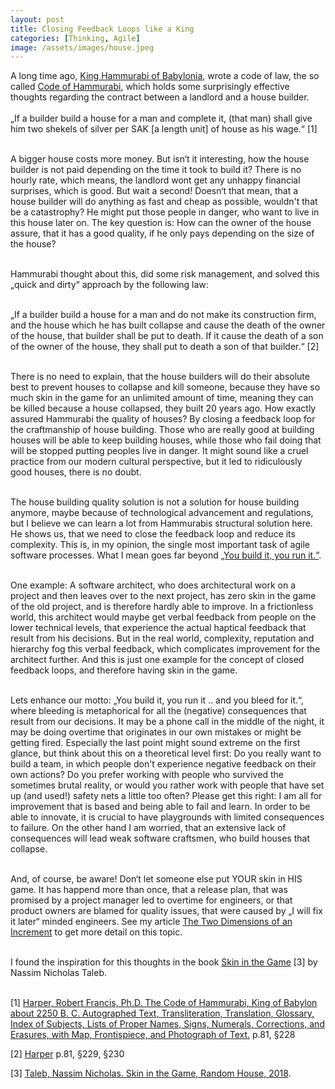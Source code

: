 ```yaml
---
layout: post
title: Closing Feedback Loops like a King
categories: [Thinking, Agile]
image: /assets/images/house.jpeg
---
```



A long time ago, [King Hammurabi of Babylonia](https://en.wikipedia.org/wiki/Hammurabi),
wrote a code of law, the so called [Code of Hammurabi](https://en.wikipedia.org/wiki/Code_of_Hammurabi),
which holds some surprisingly effective thoughts regarding the contract between a landlord and a house
builder.
<br><br>
„If a builder build a house for a man and complete it, (that man) shall give him two shekels of silver
per SAK [a length unit] of house as his wage.“ [1]
<br><br>

A bigger house costs more money. But isn‘t it interesting, how the house builder is not paid depending
on the time it took to build it? There is no hourly rate, which means, the landlord wont get any unhappy financial surprises, which is good. But wait a second! Doesn‘t that mean, that a house builder will do anything as fast and cheap as possible, wouldn't that be a catastrophy? He might put those people in danger, who want to live in this house later on. The key question is: How can the owner of the house assure, that it has a good quality, if he only pays depending on the size of the house?
<br><br>

Hammurabi thought about this, did some risk management, and solved this „quick and dirty“ approach by
the following law:
<br><br>

„If a builder build a house for a man and do not make its construction firm, and the house which he has built collapse and cause the death of the owner of the house, that builder shall be put to death. If it cause the death of a son of the owner of the house, they shall put to death a son of that builder.“ [2]
<br><br>

There is no need to explain, that the house builders will do their absolute best to prevent houses to
collapse and kill someone, because they have so much skin in the game for an unlimited amount of time, meaning they can be killed because a house collapsed, they built 20 years ago. How exactly assured Hammurabi the quality of houses? By closing a feedback loop for the craftmanship of house building. Those who are really good at building houses will be able to keep building houses, while those who fail doing that will be stopped putting peoples live in danger. It might sound like a cruel practice from our modern cultural perspective, but it led to ridiculously good houses, there is no doubt.
<br><br>

The house building quality solution is not a solution for house building anymore, maybe because of technological advancement and regulations, but I believe we can learn a lot from Hammurabis structural solution here. He shows us, that we need to close the feedback loop and reduce its complexity. This is, in my opinion, the single most important task of agile software processes. What I mean goes far beyond [„You build it, you run it.“](https://aws.amazon.com/de/blogs/enterprise-strategy/enterprise-devops-why-you-should-run-what-you-build/).
<br><br>

One example: A software architect, who does architectural work on a project and then leaves over to the next project, has zero skin in the game of the old project, and is therefore hardly able to improve. In a frictionless world, this architect would maybe get verbal feedback from people on the lower technical levels, that experience the actual haptical feedback that result from his decisions. But in the real world, complexity, reputation and hierarchy fog this verbal feedback, which complicates improvement for the architect further.
And this is just one example for the concept of closed feedback loops, and therefore having skin in the game.
<br><br>

Lets enhance our motto: „You build it, you run it .. and you bleed for it.“, where bleeding is metaphorical
for all the (negative) consequences that result from our decisions. It may be a phone call in the middle of the night, it may be doing overtime that originates in our own mistakes or might be getting fired. Especially the last point might sound extreme on the first glance, but think about this on a theoretical level first: Do you really want to build a team, in which people don't experience negative feedback on their own
actions? Do you prefer working with people who survived the sometimes brutal reality, or would you rather work
with people that have set up (and used!) safety nets a little too often? Please get this right: I am all for improvement that is based and being able to fail and learn. In order to be able to innovate, it is crucial to have playgrounds with limited consequences to failure. On the other hand I am worried, that an extensive lack of consequences will lead weak software craftsmen, who build houses that collapse.
<br><br>

And, of course, be aware! Don‘t let someone else put YOUR skin in HIS game. It has happend more than once, that a release plan, that was promised by a project manager led to overtime for engineers, or that product owners are blamed for quality issues, that were caused by „I will fix it later“ minded engineers. See my article [The Two Dimensions of an Increment](http://robertnickel.online#segregating-responsibility) to get more detail on this topic.
<br><br>

I found the inspiration for this thoughts in the book [Skin in the Game](https://amzn.to/2XzNbl7)
[3] by Nassim Nicholas Taleb.
<br><br>

[1] [Harper, Robert Francis, Ph.D. The Code of Hammurabi, King of Babylon about 2250 B. C. Autographed Text, Transliteration, Translation, Glossary, Index of Subjects, Lists of Proper Names, Signs, Numerals, Corrections, and Erasures, with Map, Frontispiece, and Photograph of Text.](https://ia800302.us.archive.org/6/items/cu31924074445523/cu31924074445523.pdf) p.81, §228

[2] [Harper](https://ia800302.us.archive.org/6/items/cu31924074445523/cu31924074445523.pdf) p.81, §229, §230

[3] [Taleb, Nassim Nicholas. Skin in the Game, Random House, 2018](https://amzn.to/2XzNbl7).
